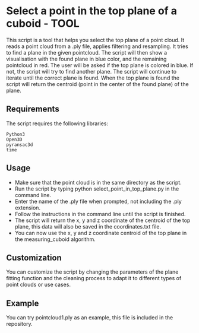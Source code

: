 # Select a point in the top plane of a cuboid - TOOL
This script is a tool that helps you select the top plane of a point cloud. It reads a point cloud from a .ply file, applies filtering and resampling. It tries to find a plane in the given pointcloud. The script will then show a visualisation with the found plane in blue color, and the remaining pointcloud in red. The user will be asked if the top plane is colored in blue. If not, the script will try to find another plane. The script will continue to iterate until the correct plane is found. When the top plane is found the script will return the centroid (point in the center of the found plane) of the plane.

## Requirements
The script requires the following libraries:
```
Python3
Open3D
pyransac3d
time
```

## Usage
- Make sure that the point cloud is in the same directory as the script.
- Run the script by typing python select_point_in_top_plane.py in the command line.
- Enter the name of the .ply file when prompted, not including the .ply extension.
- Follow the instructions in the command line until the script is finished.
- The script will return the x, y and z coordinate of the centroid of the top plane, this data will also be saved in the coordinates.txt file.
- You can now use the x, y and z coordinate centroid of the top plane in the measuring_cuboid algorithm.

## Customization
You can customize the script by changing the parameters of the plane fitting function and the cleaning process to adapt it to different types of point clouds or use cases.

## Example
You can try pointcloud1.ply as an example, this file is included in the repository.